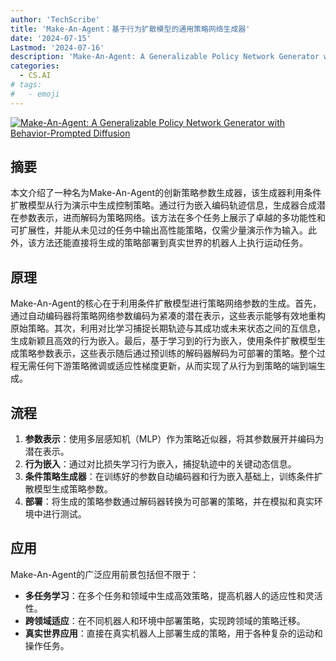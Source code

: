 ```yaml
---
author: 'TechScribe'
title: 'Make-An-Agent：基于行为扩散模型的通用策略网络生成器'
date: '2024-07-15'
Lastmod: '2024-07-16'
description: 'Make-An-Agent: A Generalizable Policy Network Generator with Behavior-Prompted Diffusion'
categories:
  - CS.AI
# tags:
#   - emoji
---
```


[![Make-An-Agent: A Generalizable Policy Network Generator with Behavior-Prompted Diffusion](https://arxiv-research-1301205113.cos.ap-guangzhou.myqcloud.com/images/2407.10973v1.pdf_0.jpg)](https://arxiv.org/abs/2407.10973v1)

## 摘要

本文介绍了一种名为Make-An-Agent的创新策略参数生成器，该生成器利用条件扩散模型从行为演示中生成控制策略。通过行为嵌入编码轨迹信息，生成器合成潜在参数表示，进而解码为策略网络。该方法在多个任务上展示了卓越的多功能性和可扩展性，并能从未见过的任务中输出高性能策略，仅需少量演示作为输入。此外，该方法还能直接将生成的策略部署到真实世界的机器人上执行运动任务。<!--more-->

## 原理

Make-An-Agent的核心在于利用条件扩散模型进行策略网络参数的生成。首先，通过自动编码器将策略网络参数编码为紧凑的潜在表示，这些表示能够有效地重构原始策略。其次，利用对比学习捕捉长期轨迹与其成功或未来状态之间的互信息，生成新颖且高效的行为嵌入。最后，基于学习到的行为嵌入，使用条件扩散模型生成策略参数表示，这些表示随后通过预训练的解码器解码为可部署的策略。整个过程无需任何下游策略微调或适应性梯度更新，从而实现了从行为到策略的端到端生成。

## 流程

1. **参数表示**：使用多层感知机（MLP）作为策略近似器，将其参数展开并编码为潜在表示。
2. **行为嵌入**：通过对比损失学习行为嵌入，捕捉轨迹中的关键动态信息。
3. **条件策略生成器**：在训练好的参数自动编码器和行为嵌入基础上，训练条件扩散模型生成策略参数。
4. **部署**：将生成的策略参数通过解码器转换为可部署的策略，并在模拟和真实环境中进行测试。

## 应用

Make-An-Agent的广泛应用前景包括但不限于：
- **多任务学习**：在多个任务和领域中生成高效策略，提高机器人的适应性和灵活性。
- **跨领域适应**：在不同机器人和环境中部署策略，实现跨领域的策略迁移。
- **真实世界应用**：直接在真实机器人上部署生成的策略，用于各种复杂的运动和操作任务。